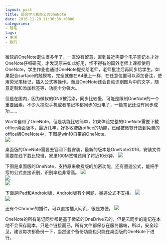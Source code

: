 ```yaml
---
layout: post
title: 适合学习和办公的OneNote
date: 2016-11-20 11:36:36 +0800
categories:
- 随笔
tags:
- 生活
- 数码
---
```


微软的OneNote诞生很多年了，一直没有留意，直到最近需要个电子笔记本才对OneNote仔细研究，才发现原来如此好用，怪不得有的国外老师上课都使用OneNote，学生作业也通过OneNote提交给老师，老师批注后再同步给学生。如果配合surface的触摸笔，完全就像在A4纸上一样，在任意位置可以添加备注，使用荧光笔标记，插入公式等操作。而且OneNote还会自动识别图片中的文字，随意定制和添加标签等，功能十分强大。

但是在国内，因为微软的DNS被污染，同步比较慢，可能是限制OneNote的一个重要因素，不少人抱怨手机或者笔记本都同步的没电了，一篇笔记还没有同步成功......

Win10自带了OneNote，但是功能比较简单，如果体验完整的OneNote需要下载office桌面版本，最近几年，好多收费版office的功能，已经被微软开放到免费的office版OneNote中，下图是win10自带的OneNote。    
![](https://github.com/bh3nvn/bh3nvn.github.io/raw/master/image/2016/2016-11-20-00.png)     	

桌面版的OneNote需要去官网下载安装，最新的版本是OneNote2016，安装文件需要在线下载比较慢，家里100M宽带还用了将近10分钟。
![](https://github.com/bh3nvn/bh3nvn.github.io/raw/master/image/2016/2016-11-20-01.png)     	

下图是桌面版的OneNote，支持原来收费版的加密功能，还有墨迹公式，能把手写的公式直接识别，识别率也非常高。
![](https://github.com/bh3nvn/bh3nvn.github.io/raw/master/image/2016/2016-11-20-02.png)     	
![](https://github.com/bh3nvn/bh3nvn.github.io/raw/master/image/2016/2016-11-20-03.png)     	
![](https://github.com/bh3nvn/bh3nvn.github.io/raw/master/image/2016/2016-11-20-04.png)     	

下面是iPad和Android版，Android版有个问题，墨迹公式不支持。
![](https://github.com/bh3nvn/bh3nvn.github.io/raw/master/image/2016/2016-11-20-05.png)     	
![](https://github.com/bh3nvn/bh3nvn.github.io/raw/master/image/2016/2016-11-20-06.png)     	

还有个Chrome的插件，可以直接插入网页，很是方便。
![](https://github.com/bh3nvn/bh3nvn.github.io/raw/master/image/2016/2016-11-20-07.png)     	

OneNote的所有笔记同步都是基于微软的OneDrive云的，但是云同步的笔记在本地不会保存副本，只是个链接而已，所有文件都保存在服务器端，所以，安全起见，建议每次都备份一下，当然这个备份功能也只能在桌面版的OneNote下进行。
	
 	
